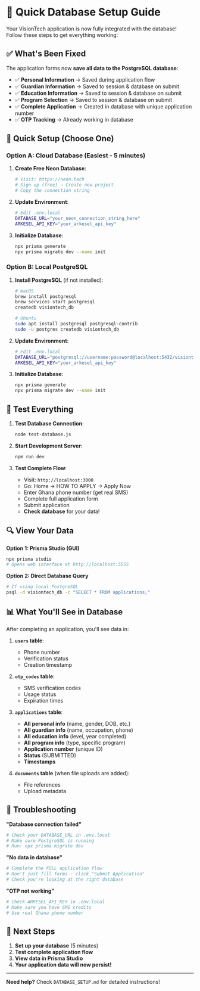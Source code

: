 # 🚀 Quick Database Setup Guide

Your VisionTech application is now fully integrated with the database! Follow these steps to get everything working:

## ✅ **What's Been Fixed**

The application forms now **save all data to the PostgreSQL database**:
- ✅ **Personal Information** → Saved during application flow
- ✅ **Guardian Information** → Saved to session & database on submit
- ✅ **Education Information** → Saved to session & database on submit  
- ✅ **Program Selection** → Saved to session & database on submit
- ✅ **Complete Application** → Created in database with unique application number
- ✅ **OTP Tracking** → Already working in database

## 🔧 **Quick Setup (Choose One)**

### Option A: Cloud Database (Easiest - 5 minutes)

1. **Create Free Neon Database**:
   ```bash
   # Visit: https://neon.tech
   # Sign up (free) → Create new project
   # Copy the connection string
   ```

2. **Update Environment**:
   ```bash
   # Edit .env.local
   DATABASE_URL="your_neon_connection_string_here"
   ARKESEL_API_KEY="your_arkesel_api_key"
   ```

3. **Initialize Database**:
   ```bash
   npx prisma generate
   npx prisma migrate dev --name init
   ```

### Option B: Local PostgreSQL

1. **Install PostgreSQL** (if not installed):
   ```bash
   # macOS
   brew install postgresql
   brew services start postgresql
   createdb visiontech_db
   
   # Ubuntu
   sudo apt install postgresql postgresql-contrib
   sudo -u postgres createdb visiontech_db
   ```

2. **Update Environment**:
   ```bash
   # Edit .env.local
   DATABASE_URL="postgresql://username:password@localhost:5432/visiontech_db"
   ARKESEL_API_KEY="your_arkesel_api_key"
   ```

3. **Initialize Database**:
   ```bash
   npx prisma generate
   npx prisma migrate dev --name init
   ```

## 🧪 **Test Everything**

1. **Test Database Connection**:
   ```bash
   node test-database.js
   ```

2. **Start Development Server**:
   ```bash
   npm run dev
   ```

3. **Test Complete Flow**:
   - Visit: `http://localhost:3000`
   - Go: Home → HOW TO APPLY → Apply Now
   - Enter Ghana phone number (get real SMS)
   - Complete full application form
   - Submit application
   - **Check database** for your data!

## 🔍 **View Your Data**

**Option 1: Prisma Studio (GUI)**
```bash
npx prisma studio
# Opens web interface at http://localhost:5555
```

**Option 2: Direct Database Query**
```bash
# If using local PostgreSQL
psql -d visiontech_db -c "SELECT * FROM applications;"
```

## 📊 **What You'll See in Database**

After completing an application, you'll see data in:

1. **`users` table**:
   - Phone number
   - Verification status
   - Creation timestamp

2. **`otp_codes` table**:
   - SMS verification codes
   - Usage status
   - Expiration times

3. **`applications` table**:
   - **All personal info** (name, gender, DOB, etc.)
   - **All guardian info** (name, occupation, phone)
   - **All education info** (level, year completed)
   - **All program info** (type, specific program)
   - **Application number** (unique ID)
   - **Status** (SUBMITTED)
   - **Timestamps**

4. **`documents` table** (when file uploads are added):
   - File references
   - Upload metadata

## 🐛 **Troubleshooting**

**"Database connection failed"**
```bash
# Check your DATABASE_URL in .env.local
# Make sure PostgreSQL is running
# Run: npx prisma migrate dev
```

**"No data in database"**
```bash
# Complete the FULL application flow
# Don't just fill forms - click "Submit Application"
# Check you're looking at the right database
```

**"OTP not working"**
```bash
# Check ARKESEL_API_KEY in .env.local
# Make sure you have SMS credits
# Use real Ghana phone number
```

## 🎯 **Next Steps**

1. **Set up your database** (5 minutes)
2. **Test complete application flow**
3. **View data in Prisma Studio**
4. **Your application data will now persist!**

---

**Need help?** Check `DATABASE_SETUP.md` for detailed instructions!
